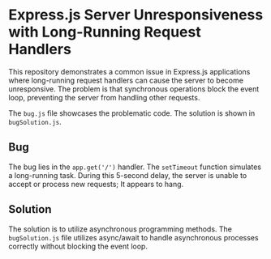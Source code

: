 # Express.js Server Unresponsiveness with Long-Running Request Handlers

This repository demonstrates a common issue in Express.js applications where long-running request handlers can cause the server to become unresponsive.  The problem is that synchronous operations block the event loop, preventing the server from handling other requests.

The `bug.js` file showcases the problematic code.  The solution is shown in `bugSolution.js`.

## Bug

The bug lies in the `app.get('/')` handler.  The `setTimeout` function simulates a long-running task. During this 5-second delay, the server is unable to accept or process new requests; It appears to hang.

## Solution

The solution is to utilize asynchronous programming methods. The `bugSolution.js` file utilizes async/await to handle asynchronous processes correctly without blocking the event loop. 